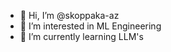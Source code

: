 - 👋 Hi, I’m @skoppaka-az
- 👀 I’m interested in ML Engineering 
- 🌱 I’m currently learning LLM's

<!---
skoppaka-az/skoppaka-az is a ✨ special ✨ repository because its `README.md` (this file) appears on your GitHub profile.
You can click the Preview link to take a look at your changes.
--->
